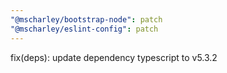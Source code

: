 ```yaml
---
"@mscharley/bootstrap-node": patch
"@mscharley/eslint-config": patch
---
```


fix(deps): update dependency typescript to v5.3.2
